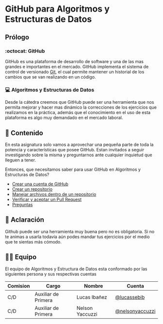 # GitHub para Algoritmos y Estructuras de Datos

## Prólogo

### :octocat: GitHub

GitHub es una plataforma de desarrollo de software y una de las mas grandes e importantes en el mercado. GitHub implementa el sistema de control de versionado [Git](https://git-scm.com/), el cual permite mantener un historial de los cambios que se van realizando en un código.

### :computer: Algoritmos y Estructuras de Datos

Desde la cátedra creemos que GitHub puede ser una herramienta que nos permita mejorar y hacer mas dinámico la correcciones de los ejercicios que realizamos en la práctica, además que el conocimiento en el uso de esta plataforma es algo muy demandado en el mercado laboral.

## :bookmark_tabs: Contenido

En esta asignatura solo vamos a aprovechar una pequeña parte de toda la potencia y características que posee GitHub. Estan invitados a seguir investigando sobre la misma y preguntarnos ante cualquier inquietud que lleguen a tener.

Entonces, que necesitamos saber para usar GitHub en Algoritmos y Estructuras de Datos?

- [Crear una cuenta de GitHub](cuenta.md)
- [Crear un repositorio](repositorio.md)
- [Manejar archivos dentro de un repositorio](archivos.md)
- [Verificar y aceptar un Pull Request](pull-request.md)
- [Preguntas](preguntas.md)

## :pushpin: Aclaración

Github puede ser una herramienta muy buena pero no es obligatoria. Si no te animas a usarla todavía aún podes mandar tus ejercicios por el medio que te sientas más cómodo.

## :man_teacher: Equipo

El equipo de Algoritmos y Estructura de Datos esta conformado por las siguientes persona y sus respectivas cuentas

| Comision | Cargo | Nombre | Cuenta | 
|---|---|---|---|
| C/D | Auxiliar de Primera | Lucas Ibañez |  [@lucassebib](https://github.com/lucassebib) |
| C/D | Auxiliar de Primera | Nelson Yaccuzzi |  [@nelsonyaccuzzi](https://github.com/nelsonyaccuzzi) |
